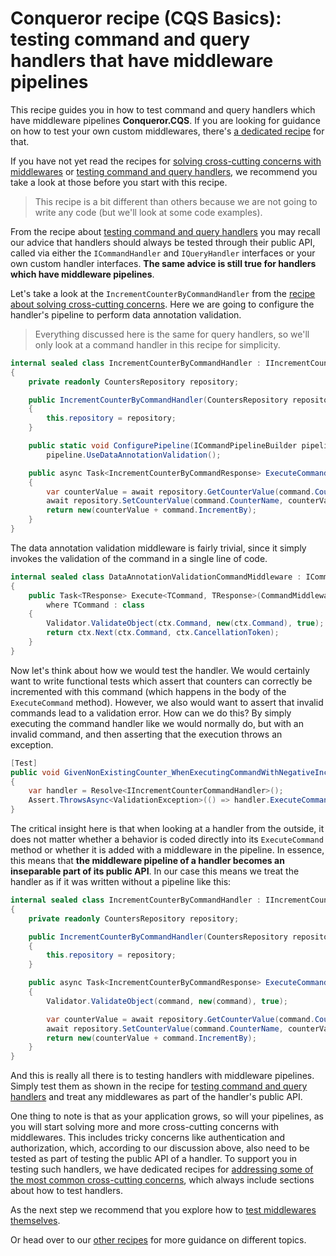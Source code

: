 # Conqueror recipe (CQS Basics): testing command and query handlers that have middleware pipelines

This recipe guides you in how to test command and query handlers which have middleware pipelines **Conqueror.CQS**. If you are looking for guidance on how to test your own custom middlewares, there's [a dedicated recipe](../testing-middlewares#readme) for that.

If you have not yet read the recipes for [solving cross-cutting concerns with middlewares](../solving-cross-cutting-concerns#readme) or [testing command and query handlers](../testing-handlers#readme), we recommend you take a look at those before you start with this recipe.

> This recipe is a bit different than others because we are not going to write any code (but we'll look at some code examples).

From the recipe about [testing command and query handlers](../testing-handlers#readme) you may recall our advice that handlers should always be tested through their public API, called via either the `ICommandHandler` and `IQueryHandler` interfaces or your own custom handler interfaces. **The same advice is still true for handlers which have middleware pipelines**.

Let's take a look at the `IncrementCounterByCommandHandler` from the [recipe about solving cross-cutting concerns](../solving-cross-cutting-concerns#readme). Here we are going to configure the handler's pipeline to perform data annotation validation.

> Everything discussed here is the same for query handlers, so we'll only look at a command handler in this recipe for simplicity.

```cs
internal sealed class IncrementCounterByCommandHandler : IIncrementCounterByCommandHandler, IConfigureCommandPipeline
{
    private readonly CountersRepository repository;

    public IncrementCounterByCommandHandler(CountersRepository repository)
    {
        this.repository = repository;
    }

    public static void ConfigurePipeline(ICommandPipelineBuilder pipeline) => 
        pipeline.UseDataAnnotationValidation();

    public async Task<IncrementCounterByCommandResponse> ExecuteCommand(IncrementCounterByCommand command, CancellationToken cancellationToken = default)
    {
        var counterValue = await repository.GetCounterValue(command.CounterName);
        await repository.SetCounterValue(command.CounterName, counterValue + command.IncrementBy);
        return new(counterValue + command.IncrementBy);
    }
}
```

The data annotation validation middleware is fairly trivial, since it simply invokes the validation of the command in a single line of code.

```cs
internal sealed class DataAnnotationValidationCommandMiddleware : ICommandMiddleware
{
    public Task<TResponse> Execute<TCommand, TResponse>(CommandMiddlewareContext<TCommand, TResponse> ctx)
        where TCommand : class
    {
        Validator.ValidateObject(ctx.Command, new(ctx.Command), true);
        return ctx.Next(ctx.Command, ctx.CancellationToken);
    }
}
```

Now let's think about how we would test the handler. We would certainly want to write functional tests which assert that counters can correctly be incremented with this command (which happens in the body of the `ExecuteCommand` method). However, we also would want to assert that invalid commands lead to a validation error. How can we do this? By simply executing the command handler like we would normally do, but with an invalid command, and then asserting that the execution throws an exception.

```cs
[Test]
public void GivenNonExistingCounter_WhenExecutingCommandWithNegativeIncrementBy_ValidationExceptionIsThrown()
{
    var handler = Resolve<IIncrementCounterCommandHandler>();
    Assert.ThrowsAsync<ValidationException>(() => handler.ExecuteCommand(new(TestCounterName, -1)));
}
```

The critical insight here is that when looking at a handler from the outside, it does not matter whether a behavior is coded directly into its `ExecuteCommand` method or whether it is added with a middleware in the pipeline. In essence, this means that **the middleware pipeline of a handler becomes an inseparable part of its public API**. In our case this means we treat the handler as if it was written without a pipeline like this:

```cs
internal sealed class IncrementCounterByCommandHandler : IIncrementCounterByCommandHandler
{
    private readonly CountersRepository repository;

    public IncrementCounterByCommandHandler(CountersRepository repository)
    {
        this.repository = repository;
    }

    public async Task<IncrementCounterByCommandResponse> ExecuteCommand(IncrementCounterByCommand command, CancellationToken cancellationToken = default)
    {
        Validator.ValidateObject(command, new(command), true);

        var counterValue = await repository.GetCounterValue(command.CounterName);
        await repository.SetCounterValue(command.CounterName, counterValue + command.IncrementBy);
        return new(counterValue + command.IncrementBy);
    }
}
```

And this is really all there is to testing handlers with middleware pipelines. Simply test them as shown in the recipe for [testing command and query handlers](../testing-handlers#readme) and treat any middlewares as part of the handler's public API.

One thing to note is that as your application grows, so will your pipelines, as you will start solving more and more cross-cutting concerns with middlewares. This includes tricky concerns like authentication and authorization, which, according to our discussion above, also need to be tested as part of testing the public API of a handler. To support you in testing such handlers, we have dedicated recipes for [addressing some of the most common cross-cutting concerns](../../../../README.md#cqs-cross-cutting-concerns), which always include sections about how to test handlers.

As the next step we recommend that you explore how to [test middlewares themselves](../testing-middlewares#readme).

Or head over to our [other recipes](../../../../../..#recipes) for more guidance on different topics.
